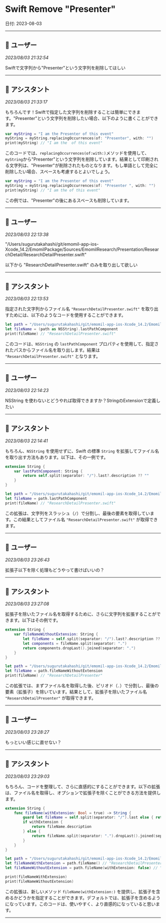 # Swift Remove "Presenter"

日付: 2023-08-03

---

## 👤 ユーザー
*2023/08/03 21:32:54*

Swiftで文字列から"Presenter"という文字列を削除してほしい

---

## 🤖 アシスタント
*2023/08/03 21:33:17*

もちろんです！Swiftで指定した文字列を削除することは簡単にできます。"Presenter"という文字列を削除したい場合、以下のように書くことができます。

```swift
var myString = "I am the Presenter of this event"
myString = myString.replacingOccurrences(of: "Presenter", with: "")
print(myString) // "I am the  of this event"
```

このコードでは、`replacingOccurrences(of:with:)`メソッドを使用して、`myString`から"Presenter"という文字列を削除しています。結果として印刷される文字列は、"Presenter"が削除されたものとなります。もし単語として完全に削除したい場合、スペースも考慮するとよいでしょう。

```swift
var myString = "I am the Presenter of this event"
myString = myString.replacingOccurrences(of: "Presenter ", with: "")
print(myString) // "I am the of this event"
```

この例では、"Presenter"の後にあるスペースも削除しています。

---

## 👤 ユーザー
*2023/08/03 22:13:38*

"/Users/sugurutakahashi/git/emomil-app-ios-Xcode_14.2/EmomilPackage/Sources/EmomilResearch/Presentation/ResearchDetail/ResearchDetailPresenter.swift"

以下から "ResearchDetailPresenter.swift" のみを取り出して欲しい

---

## 🤖 アシスタント
*2023/08/03 22:13:53*

指定された文字列からファイル名 `"ResearchDetailPresenter.swift"` を取り出すためには、以下のようなコードを使用することができます。

```swift
let path = "/Users/sugurutakahashi/git/emomil-app-ios-Xcode_14.2/EmomilPackage/Sources/EmomilResearch/Presentation/ResearchDetail/ResearchDetailPresenter.swift"
let fileName = (path as NSString).lastPathComponent
print(fileName) // "ResearchDetailPresenter.swift"
```

このコードは、`NSString` の `lastPathComponent` プロパティを使用して、指定されたパスからファイル名を取り出します。結果は `"ResearchDetailPresenter.swift"` となります。

---

## 👤 ユーザー
*2023/08/03 22:14:23*

NSString を使わないとどうやれば取得できますか？StringのExtensionで定義したい

---

## 🤖 アシスタント
*2023/08/03 22:14:41*

もちろん、`NSString` を使用せずに、Swift の標準 `String` を拡張してファイル名を取り出す方法もあります。以下は、その一例です。

```swift
extension String {
    var lastPathComponent: String {
        return self.split(separator: "/").last?.description ?? ""
    }
}

let path = "/Users/sugurutakahashi/git/emomil-app-ios-Xcode_14.2/EmomilPackage/Sources/EmomilResearch/Presentation/ResearchDetail/ResearchDetailPresenter.swift"
let fileName = path.lastPathComponent
print(fileName) // "ResearchDetailPresenter.swift"
```

この拡張は、文字列をスラッシュ（`/`）で分割し、最後の要素を取得しています。この結果としてファイル名 `"ResearchDetailPresenter.swift"` が取得できます。

---

## 👤 ユーザー
*2023/08/03 23:26:43*

拡張子以下を除く処理もどうやって書けばいいの？

---

## 🤖 アシスタント
*2023/08/03 23:27:08*

拡張子を除いたファイル名を取得するために、さらに文字列を拡張することができます。以下はその例です。

```swift
extension String {
    var fileNameWithoutExtension: String {
        let fileName = self.split(separator: "/").last?.description ?? ""
        let components = fileName.split(separator: ".")
        return components.dropLast().joined(separator: ".")
    }
}

let path = "/Users/sugurutakahashi/git/emomil-app-ios-Xcode_14.2/EmomilPackage/Sources/EmomilResearch/Presentation/ResearchDetail/ResearchDetailPresenter.swift"
let fileName = path.fileNameWithoutExtension
print(fileName) // "ResearchDetailPresenter"
```

この拡張では、まずファイル名を取得した後、ピリオド（`.`）で分割し、最後の要素（拡張子）を除いています。結果として、拡張子を除いたファイル名 `"ResearchDetailPresenter"` が取得できます。

---

## 👤 ユーザー
*2023/08/03 23:28:27*

もっといい感じに直せない？

---

## 🤖 アシスタント
*2023/08/03 23:29:03*

もちろん、コードを整理して、さらに直感的にすることができます。以下の拡張は、ファイル名を取得し、オプションで拡張子を除くことができる方法を提供します。

```swift
extension String {
    func fileName(withExtension: Bool = true) -> String {
        guard let fileName = self.split(separator: "/").last else { return "" }
        if withExtension {
            return fileName.description
        } else {
            return fileName.split(separator: ".").dropLast().joined(separator: ".")
        }
    }
}

let path = "/Users/sugurutakahashi/git/emomil-app-ios-Xcode_14.2/EmomilPackage/Sources/EmomilResearch/Presentation/ResearchDetail/ResearchDetailPresenter.swift"
let fileNameWithExtension = path.fileName() // "ResearchDetailPresenter.swift"
let fileNameWithoutExtension = path.fileName(withExtension: false) // "ResearchDetailPresenter"

print(fileNameWithExtension)
print(fileNameWithoutExtension)
```

この拡張は、新しいメソッド `fileName(withExtension:)` を提供し、拡張子を含めるかどうかを指定することができます。デフォルトでは、拡張子を含めるようになっています。このコードは、使いやすく、より直感的になっていると思います。

---
